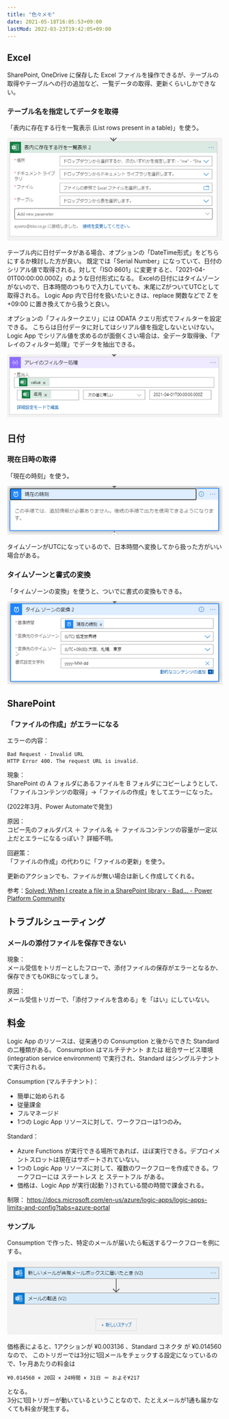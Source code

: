 ```yaml
---
title: "色々メモ"
date: 2021-05-18T16:05:53+09:00
lastMod: 2022-03-23T19:42:05+09:00
---
```


## Excel
SharePoint, OneDrive に保存した Excel ファイルを操作できるが、テーブルの取得やテーブルへの行の追加など、一覧データの取得、更新くらいしかできない。

### テーブル名を指定してデータを取得
「表内に存在する行を一覧表示 (List rows present in a table)」を使う。

![](2021-06-15-10-42-27.png)

テーブル内に日付データがある場合、オプションの「DateTime形式」をどちらにするか検討した方が良い。
既定では「Serial Number」になっていて、日付のシリアル値で取得される。対して「ISO 8601」に変更すると、「2021-04-01T00:00:00.000Z」のような日付形式になる。
Excelの日付にはタイムゾーンがないので、日本時間のつもりで入力していても、末尾にZがついてUTCとして取得される。
Logic App 内で日付を扱いたいときは、replace 関数などで Z を +09:00 に置き換えてから扱うと良い。

オプションの「フィルタークエリ」には ODATA クエリ形式でフィルターを設定できる。
こちらは日付データに対してはシリアル値を指定しないといけない。
Logic App でシリアル値を求めるのが面倒くさい場合は、全データ取得後、「アレイのフィルター処理」でデータを抽出できる。

![](2021-06-15-11-35-00.png)

## 日付

### 現在日時の取得
「現在の時刻」を使う。

![](2021-06-15-11-05-52.png)

タイムゾーンがUTCになっているので、日本時間へ変換してから扱った方がいい場合がある。

### タイムゾーンと書式の変換
「タイムゾーンの変換」を使うと、ついでに書式の変換もできる。

![](2021-06-15-11-09-24.png)

## SharePoint

### 「ファイルの作成」がエラーになる
エラーの内容：

    Bad Request - Invalid URL
    HTTP Error 400. The request URL is invalid.

現象：  
SharePoint の A フォルダにあるファイルを B フォルダにコピーしようとして、「ファイルコンテンツの取得」→「ファイルの作成」をしてエラーになった。

(2022年3月、Power Automateで発生)

原因：  
コピー先のフォルダパス ＋ ファイル名 ＋ ファイルコンテンツの容量が一定以上だとエラーになるっぽい？
詳細不明。

回避策：  
「ファイルの作成」の代わりに「ファイルの更新」を使う。

更新のアクションでも、ファイルが無い場合は新しく作成してくれる。

参考：[Solved: When I create a file in a SharePoint library - Bad... - Power Platform Community](https://powerusers.microsoft.com/t5/Building-Flows/When-I-create-a-file-in-a-SharePoint-library-Bad-Request-error/td-p/683512)


## トラブルシューティング

### メールの添付ファイルを保存できない

現象：  
メール受信をトリガーとしたフローで、添付ファイルの保存がエラーとなるか、保存できても0KBになってしまう。

原因：  
メール受信トリガーで、「添付ファイルを含める」を「はい」にしていない。

## 料金

Logic App のリソースは、従来通りの Consumption と後からできた Standard の二種類がある。
Consumption はマルチテナント または 総合サービス環境 (integration service environment) で実行され、Standard はシングルテナントで実行される。

Consumption (マルチテナント)：

* 簡単に始められる
* 従量課金
* フルマネージド
* 1つの Logic App リソースに対して、ワークフローは1つのみ。


Standard：

* Azure Functions が実行できる場所であれば、ほぼ実行できる。デプロイメントスロットは現在はサポートされていない。
* 1つの Logic App リソースに対して、複数のワークフローを作成できる。ワークフローには ステートレス と ステートフル がある。
* 価格は、Logic App が実行(起動？)されている間の時間で課金される。

制限：
https://docs.microsoft.com/en-us/azure/logic-apps/logic-apps-limits-and-config?tabs=azure-portal

### サンプル
Consumption で作った、特定のメールが届いたら転送するワークフローを例にする。

![](2021-09-01-14-56-42.png)

価格表によると、1アクションが ¥0.003136 、Standard コネクタ が ¥0.014560 なので、
このトリガーでは3分に1回メールをチェックする設定になっているので、1ヶ月あたりの料金は

    ¥0.014560 × 20回 × 24時間 × 31日 ＝ およそ¥217

となる。  
3分に1回トリガーが動いているということなので、たとえメールが1通も届かなくても料金が発生する。